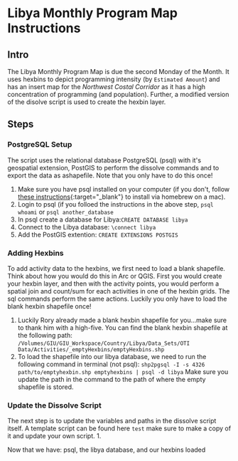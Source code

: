 # Libya Monthly Program Map Instructions

## Intro
The Libya Monthly Program Map is due the second Monday of the Month.  It uses hexbins to depict programming intensity (by `Estimated Amount`) and has an insert map for the _Northwest Costal Corridor_ as it has a high concentration of programming (and population).  Further, a modified version of the disolve script is used to create the hexbin layer.

## Steps

### PostgreSQL Setup
The script uses the relational database PostgreSQL (psql) with it's geospatial extension, PostGIS to perform the dissolve commands and to export the data as ashapefile.  Note that you only have to do this once!

1. Make sure you have psql installed on your computer (if you don't, follow [these instructions](https://gist.github.com/sgnl/609557ebacd3378f3b72){:target="_blank"} to install via homebrew on a mac). 
2. Login to psql (if you folloed the instructions in the above step, `psql whoami` or `psql another_database`
3. In psql create a database for Libya:`CREATE DATABASE libya`
4. Connect to the Libya database: `\connect libya`
5. Add the PostGIS extention: `CREATE EXTENSIONS POSTGIS`

### Adding Hexbins
To add activity data to the hexbins, we first need to load a blank shapefile.  Think about how you would do this in Arc or QGIS.  First you would create your hexbin layer, and then with the activity points, you would perform a spatial join and count/sum for each activities in one of the hexbin grids.  The sql commands perform the same actions.  Luckily you only have to load the blank hexbin shapefile once!

1.  Luckily Rory already made a blank hexbin shapefile for you...make sure to thank him with a high-five.  You can find the blank hexbin shapefile at the following path: `/Volumes/GIU/GIU_Workspace/Country/Libya/Data_Sets/OTI Data/Activities/_emptyHexbins/emptyHexbins.shp`
2.  To load the shapefile into our libya database, we need to run the following command in terminal (not psql): `shp2pgsql -I -s 4326 path/to/emptyhexbin.shp emptyhexbins | psql -d libya`  Make sure you update the path in the command to the path of where the empty shapefile is stored. 

### Update the Dissolve Script
The next step is to update the variables and paths in the dissolve script itself.  A template script can be found here `test` make sure to make a copy of it and update your own script.
 1. 


Now that we have: psql, the libya database, and our hexbins loaded 
